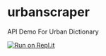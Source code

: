 # urbanscraper
API Demo For Urban Dictionary

[![Run on Repl.it](https://repl.it/badge/github/spenpal2000/urbanscrapper)](https://repl.it/github/spenpal2000/urbanscrapper)
